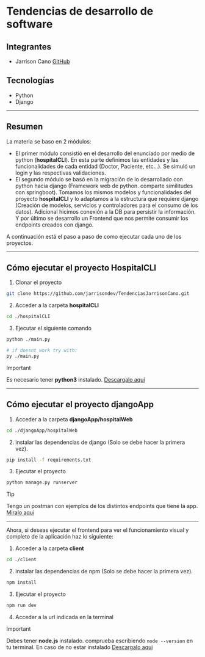 # Tendencias de desarrollo de software

## Integrantes
- Jarrison Cano [GitHub](https://github.jarrison.dev)


## Tecnologías
- Python
- Django

---
## Resumen
La materia se baso en 2 módulos:

- El primer módulo consistió en el desarrollo del enunciado por medio de python (**hospitalCLI**). En esta parte definimos las entidades y las funcionalidades de cada entidad (Doctor, Paciente, etc...). Se simuló un login y las respectivas validaciones.
- El segundo módulo se basó en la migración de lo desarrollado con python hacia django (Framework web de python. comparte similitudes con springboot). Tomamos los mismos modelos y funcionalidades del proyecto **hospitalCLI** y lo adaptamos a la estructura que requiere django (Creación de modelos, servicios y controladores para el consumo de los datos). Adicional hicimos conexión a la DB para persistir la información. Y por último se desarrollo un Frontend que nos permite consumir los endpoints creados con django.

A continuación está el paso a paso de como ejecutar cada uno de los proyectos.

---
## Cómo ejecutar el proyecto HospitalCLI

1. Clonar el proyecto
```bash
git clone https://github.com/jarrisondev/TendenciasJarrisonCano.git
```

2. Acceder a la carpeta **hospitalCLI**
```bash
cd ./hospitalCLI
```

3. Ejecutar el siguiente comando

```bash
python ./main.py

# if doesnt work try with:
py ./main.py
```

> [!IMPORTANT]
> Es necesario tener **python3** instalado. [Descargalo aquí](https://www.python.org/downloads/)
---

## Cómo ejecutar el proyecto djangoApp

1. Acceder a la carpeta **djangoApp/hospitalWeb**
```bash
cd ./djangoApp/hospitalWeb
```

2. instalar las dependencias de django (Solo se debe hacer la primera vez).
```bash
pip install -f requirements.txt
```

3. Ejecutar el proyecto
```bash
python manage.py runserver
```

> [!TIP]
> Tengo un postman con ejemplos de los distintos endpoints que tiene la app. [Miralo aquí](https://www.postman.com/jarrisoncano/workspace/tendencias-de-desarrollo/collection/18455339-71f65d8b-8832-4c48-96b5-a04fe5ad3249)

---

Ahora, si deseas ejecutar el frontend para ver el funcionamiento visual y completo de la aplicación haz lo siguiente:

1. Acceder a la carpeta **client**
```bash
cd ./client
```

2. instalar las dependencias de npm (Solo se debe hacer la primera vez).
```bash
npm install
```

3. Ejecutar el proyecto
```bash
npm run dev
```
4. Acceder a la url indicada en la terminal

> [!IMPORTANT]
> Debes tener **node.js** instalado. comprueba escribiendo ```node --version``` en tu terminal. En caso de no estar instalado [Descargalo aqui](https://nodejs.org/en)
